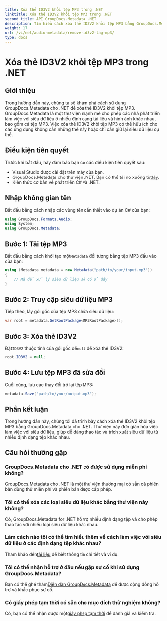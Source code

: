 ```yaml
---
title: Xóa thẻ ID3V2 khỏi tệp MP3 trong .NET
linktitle: Xóa thẻ ID3V2 khỏi tệp MP3 trong .NET
second_title: API GroupDocs.Metadata .NET
description: Tìm hiểu cách xóa thẻ ID3V2 khỏi tệp MP3 bằng GroupDocs.Metadata cho .NET. Quản lý hiệu quả siêu dữ liệu trong các dự án C# của bạn.
weight: 17
url: /vi/net/audio-metadata/remove-id3v2-tag-mp3/
type: docs
---
```

# Xóa thẻ ID3V2 khỏi tệp MP3 trong .NET

## Giới thiệu
Trong hướng dẫn này, chúng ta sẽ khám phá cách sử dụng GroupDocs.Metadata cho .NET để xóa thẻ ID3V2 khỏi tệp MP3. GroupDocs.Metadata là một thư viện mạnh mẽ cho phép các nhà phát triển làm việc với siêu dữ liệu ở nhiều định dạng tài liệu và hình ảnh khác nhau, bao gồm cả tệp MP3. Việc xóa thẻ ID3V2 khỏi tệp MP3 có thể hữu ích cho các ứng dụng không cần những thẻ này hoặc chỉ cần giữ lại siêu dữ liệu cụ thể.
## Điều kiện tiên quyết
Trước khi bắt đầu, hãy đảm bảo bạn có các điều kiện tiên quyết sau:
- Visual Studio được cài đặt trên máy của bạn.
-  GroupDocs.Metadata cho thư viện .NET. Bạn có thể tải nó xuống từ[đây](https://releases.groupdocs.com/metadata/net/).
- Kiến thức cơ bản về phát triển C# và .NET.

## Nhập không gian tên
Bắt đầu bằng cách nhập các vùng tên cần thiết vào dự án C# của bạn:
```csharp
using GroupDocs.Formats.Audio;
using System;
using GroupDocs.Metadata;
```
## Bước 1: Tải tệp MP3
 Bắt đầu bằng cách khởi tạo một`Metadata` đối tượng bằng tệp MP3 đầu vào của bạn:
```csharp
using (Metadata metadata = new Metadata("path/to/your/input.mp3"))
{
    // Mã để xử lý siêu dữ liệu sẽ có ở đây
}
```
## Bước 2: Truy cập siêu dữ liệu MP3
Tiếp theo, lấy gói gốc của tệp MP3 chứa siêu dữ liệu:
```csharp
var root = metadata.GetRootPackage<MP3RootPackage>();
```
## Bước 3: Xóa thẻ ID3V2
 Đặt`ID3V2` thuộc tính của gói gốc để`null` để xóa thẻ ID3V2:
```csharp
root.ID3V2 = null;
```
## Bước 4: Lưu tệp MP3 đã sửa đổi
Cuối cùng, lưu các thay đổi trở lại tệp MP3:
```csharp
metadata.Save("path/to/your/output.mp3");
```

## Phần kết luận
Trong hướng dẫn này, chúng tôi đã trình bày cách xóa thẻ ID3V2 khỏi tệp MP3 bằng GroupDocs.Metadata cho .NET. Thư viện này đơn giản hóa việc làm việc với siêu dữ liệu, giúp dễ dàng thao tác và trích xuất siêu dữ liệu từ nhiều định dạng tệp khác nhau.

## Câu hỏi thường gặp
### GroupDocs.Metadata cho .NET có được sử dụng miễn phí không?
GroupDocs.Metadata cho .NET là một thư viện thương mại có sẵn cả phiên bản dùng thử miễn phí và phiên bản được cấp phép.
### Tôi có thể xóa các loại siêu dữ liệu khác bằng thư viện này không?
Có, GroupDocs.Metadata for .NET hỗ trợ nhiều định dạng tệp và cho phép thao tác với nhiều loại siêu dữ liệu khác nhau.
### Làm cách nào tôi có thể tìm hiểu thêm về cách làm việc với siêu dữ liệu ở các định dạng tệp khác nhau?
 Tham khảo đến[tài liệu](https://tutorials.groupdocs.com/metadata/net/) để biết thông tin chi tiết và ví dụ.
### Tôi có thể nhận hỗ trợ ở đâu nếu gặp sự cố khi sử dụng GroupDocs.Metadata?
 Bạn có thể ghé thăm[Diễn đàn GroupDocs.Metadata](https://forum.groupdocs.com/c/metadata/14) để được cộng đồng hỗ trợ và khắc phục sự cố.
### Có giấy phép tạm thời có sẵn cho mục đích thử nghiệm không?
Có, bạn có thể nhận được một[giấy phép tạm thời](https://purchase.groupdocs.com/temporary-license/) để đánh giá và kiểm tra.
